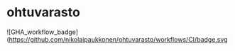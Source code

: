 # ohtuvarasto
![GHA_workflow_badge](https://github.com/nikolaipaukkonen/ohtuvarasto/workflows/CI/badge.svg
